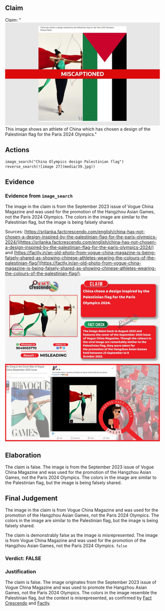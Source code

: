 ## Claim
Claim: "![image 27](media/39.jpg) This image shows an athlete of China which has chosen a design of the Palestinian flag for the Paris 2024 Olympics."

## Actions
```
image_search("China Olympics design Palestinian flag")
reverse_search(![image 27](media/39.jpg))
```

## Evidence
### Evidence from `image_search`
The image in the claim is from the September 2023 issue of Vogue China Magazine and was used for the promotion of the Hangzhou Asian Games, not the Paris 2024 Olympics. The colors in the image are similar to the Palestinian flag, but the image is being falsely shared.

Sources: [https://srilanka.factcrescendo.com/english/china-has-not-chosen-a-design-inspired-by-the-palestinian-flag-for-the-paris-olympics-2024/](https://srilanka.factcrescendo.com/english/china-has-not-chosen-a-design-inspired-by-the-palestinian-flag-for-the-paris-olympics-2024/) and [https://factly.in/an-old-photo-from-vogue-china-magazine-is-being-falsely-shared-as-showing-chinese-athletes-wearing-the-colours-of-the-palestinian-flag/](https://factly.in/an-old-photo-from-vogue-china-magazine-is-being-falsely-shared-as-showing-chinese-athletes-wearing-the-colours-of-the-palestinian-flag/). ![image 14163](media/2025-09-01_09-09-1756717793-018882.jpg) ![image 14164](media/2025-09-01_09-09-1756717793-383552.jpg)


## Elaboration
The claim is false. The image is from the September 2023 issue of Vogue China Magazine and was used for the promotion of the Hangzhou Asian Games, not the Paris 2024 Olympics. The colors in the image are similar to the Palestinian flag, but the image is being falsely shared.


## Final Judgement
The image in the claim is from Vogue China Magazine and was used for the promotion of the Hangzhou Asian Games, not the Paris 2024 Olympics. The colors in the image are similar to the Palestinian flag, but the image is being falsely shared.

The claim is demonstrably false as the image is misrepresented. The image is from Vogue China Magazine and was used for the promotion of the Hangzhou Asian Games, not the Paris 2024 Olympics. `false`

### Verdict: FALSE

### Justification
The claim is false. The image originates from the September 2023 issue of Vogue China Magazine and was used to promote the Hangzhou Asian Games, not the Paris 2024 Olympics. The colors in the image resemble the Palestinian flag, but the context is misrepresented, as confirmed by [Fact Crescendo](https://srilanka.factcrescendo.com/english/china-has-not-chosen-a-design-inspired-by-the-palestinian-flag-for-the-paris-olympics-2024/) and [Factly](https://factly.in/an-old-photo-from-vogue-china-magazine-is-being-falsely-shared-as-showing-chinese-athletes-wearing-the-colours-of-the-palestinian-flag/).
